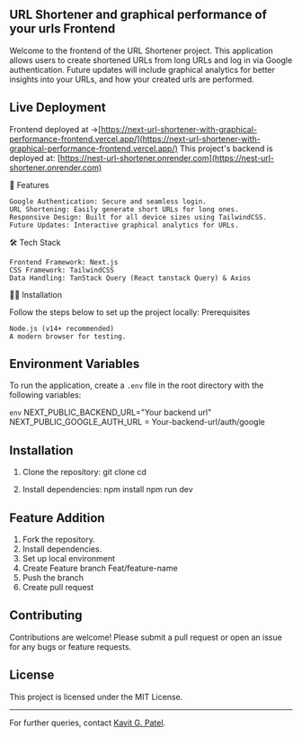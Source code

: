 ## URL Shortener and graphical performance of your urls Frontend

Welcome to the frontend of the URL Shortener project. This application allows users to create shortened URLs from long URLs and log in via Google authentication. Future updates will include graphical analytics for better insights into your URLs, and how your created urls are performed.

## Live Deployment

Frontend deployed at ->[https://next-url-shortener-with-graphical-performance-frontend.vercel.app/](https://next-url-shortener-with-graphical-performance-frontend.vercel.app/)
This project's backend is deployed at: [https://nest-url-shortener.onrender.com](https://nest-url-shortener.onrender.com)

🚀 Features

    Google Authentication: Secure and seamless login.
    URL Shortening: Easily generate short URLs for long ones.
    Responsive Design: Built for all device sizes using TailwindCSS.
    Future Updates: Interactive graphical analytics for URLs.

🛠️ Tech Stack

    Frontend Framework: Next.js
    CSS Framework: TailwindCSS
    Data Handling: TanStack Query (React tanstack Query) & Axios

🧑‍💻 Installation

Follow the steps below to set up the project locally:
Prerequisites

    Node.js (v14+ recommended)
    A modern browser for testing.

## Environment Variables

To run the application, create a `.env` file in the root directory with the following variables:

`env`
NEXT_PUBLIC_BACKEND_URL="Your backend url"
NEXT_PUBLIC_GOOGLE_AUTH_URL = Your-backend-url/auth/google

## Installation

1. Clone the repository:
   git clone <repository-url>
   cd <repository-folder>

2. Install dependencies:
   npm install
   npm run dev

## Feature Addition

1. Fork the repository.
2. Install dependencies.
3. Set up local environment
4. Create Feature branch Feat/feature-name
5. Push the branch
6. Create pull request

## Contributing

Contributions are welcome! Please submit a pull request or open an issue for any bugs or feature requests.

## License

This project is licensed under the MIT License.

---

For further queries, contact [Kavit G. Patel](mailto:kvpatel.er@gmail.com).
